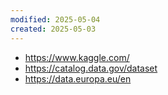```yaml
---
modified: 2025-05-04
created: 2025-05-03
---
```

- https://www.kaggle.com/
- https://catalog.data.gov/dataset
- https://data.europa.eu/en
